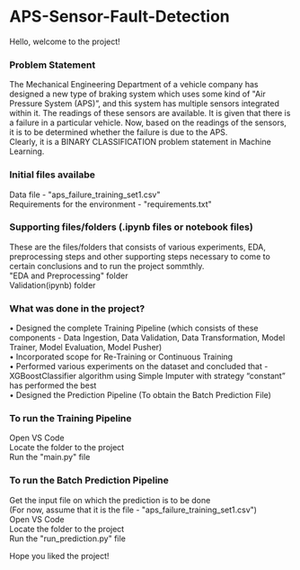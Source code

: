 # APS-Sensor-Fault-Detection

Hello, welcome to the project!

### Problem Statement 
The Mechanical Engineering Department of a vehicle company has designed a new type of braking system which uses some kind of "Air Pressure System (APS)”, and this system has multiple sensors integrated within it. The readings of these sensors are available. It is given that there is a failure in a particular vehicle. Now, based on the readings of the sensors, it is to be determined whether the failure is due to the APS. <br>
Clearly, it is a BINARY CLASSIFICATION problem statement in Machine Learning. <br>

### Initial files availabe 
Data file - "aps_failure_training_set1.csv" <br>
Requirements for the environment - "requirements.txt" <br>

### Supporting files/folders (.ipynb files or notebook files)
These are the files/folders that consists of various experiments, EDA, preprocessing steps and other supporting steps necessary to come to certain conclusions and to run the project sommthly. <br>
"EDA and Preprocessing" folder <br>
Validation(ipynb) folder <br>

### What was done in the project?
•	Designed the complete Training Pipeline (which consists of these components - Data Ingestion, Data Validation, Data Transformation, Model Trainer, Model Evaluation, Model Pusher) <br>
•	Incorporated scope for Re-Training or Continuous Training <br>
•	Performed various experiments on the dataset and concluded that - XGBoostClassifier algorithm using Simple Imputer with strategy “constant” has performed the best <br>
•	Designed the Prediction Pipeline (To obtain the Batch Prediction File) <br>

### To run the Training Pipeline 
Open VS Code <br>
Locate the folder to the project <br>
Run the "main.py" file <br>

### To run the Batch Prediction Pipeline
Get the input file on which the prediction is to be done <br>
(For now, assume that it is the file - "aps_failure_training_set1.csv") <br>
Open VS Code <br>
Locate the folder to the project <br>
Run the "run_prediction.py" file <br>

Hope you liked the project!

